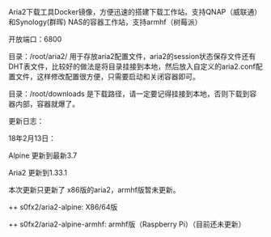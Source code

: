 Aria2下载工具Docker镜像，方便迅速的搭建下载工作站。支持QNAP（威联通）和Synology(群晖) NAS的容器工作站，支持armhf（树莓派）

开放端口：6800

目录：/root/aria2/ 用于存放aria2配置文件，aria2的session状态保存文件还有DHT表文件，比较好的做法是将目录挂接到本地，然后放入自定义的aria2.conf配置文件，这样修改配置很方便，只需要启动和关闭容器即可。

目录：/root/downloads 是下载路径，请一定要记得挂接到本地，否则下载到容器内部，容器就爆了。

更新日志：

18年2月13日：

Alpine 更新到最新3.7

Aria2 更新到1.33.1

本次更新只更新了 x86版的aria2，armhf版暂未更新。


++ s0fx2/aria2-alpine: X86/64版

++ s0fx2/aria2-alpine-armhf: armhf版（Raspberry Pi）（目前还未更新）
